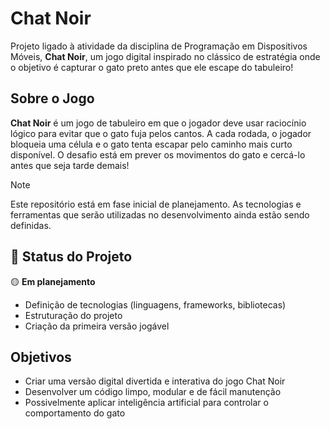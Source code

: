 # Chat Noir

Projeto ligado à atividade da disciplina de Programação em Dispositivos Móveis, **Chat Noir**, um jogo digital inspirado no clássico de estratégia onde o objetivo é capturar o gato preto antes que ele escape do tabuleiro!

## Sobre o Jogo

**Chat Noir** é um jogo de tabuleiro em que o jogador deve usar raciocínio lógico para evitar que o gato fuja pelos cantos. A cada rodada, o jogador bloqueia uma célula e o gato tenta escapar pelo caminho mais curto disponível. O desafio está em prever os movimentos do gato e cercá-lo antes que seja tarde demais!

> [!NOTE]
> Este repositório está em fase inicial de planejamento. As tecnologias e ferramentas que serão utilizadas no desenvolvimento ainda estão sendo definidas.

## 🚧 Status do Projeto

🟡 **Em planejamento**  
- Definição de tecnologias (linguagens, frameworks, bibliotecas)
- Estruturação do projeto
- Criação da primeira versão jogável

## Objetivos

- Criar uma versão digital divertida e interativa do jogo Chat Noir
- Desenvolver um código limpo, modular e de fácil manutenção
- Possivelmente aplicar inteligência artificial para controlar o comportamento do gato
